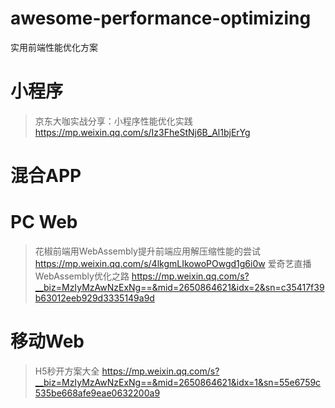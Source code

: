 # awesome-performance-optimizing
实用前端性能优化方案

# 小程序
> 京东大咖实战分享：小程序性能优化实践 https://mp.weixin.qq.com/s/Iz3FheStNj6B_Al1bjErYg

# 混合APP

# PC Web
> 花椒前端用WebAssembly提升前端应用解压缩性能的尝试 https://mp.weixin.qq.com/s/4lkgmLIkowoPOwgd1g6i0w
> 爱奇艺直播WebAssembly优化之路 https://mp.weixin.qq.com/s?__biz=MzIyMzAwNzExNg==&mid=2650864621&idx=2&sn=c35417f39b63012eeb929d3335149a9d

# 移动Web
> H5秒开方案大全 https://mp.weixin.qq.com/s?__biz=MzIyMzAwNzExNg==&mid=2650864621&idx=1&sn=55e6759c535be668afe9eae0632200a9

